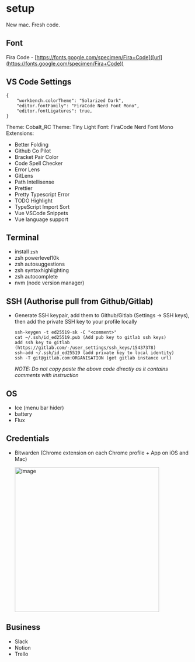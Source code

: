 # setup
New mac. Fresh code.

## Font
Fira Code - [https://fonts.google.com/specimen/Fira+Code]([url](https://fonts.google.com/specimen/Fira+Code))

## VS Code Settings
```
{
    "workbench.colorTheme": "Solarized Dark",
    "editor.fontFamily": "FiraCode Nerd Font Mono",
    "editor.fontLigatures": true,
}
```

Theme: Cobalt_RC
Theme: Tiny Light 
Font: FiraCode Nerd Font Mono
Extensions: 
- Better Folding
- Github Co Pilot
- Bracket Pair Color
- Code Spell Checker
- Error Lens
- GitLens
- Path Intellisense
- Prettier
- Pretty Typescript Error
- TODO Highlight
- TypeScript Import Sort
- Vue VSCode Snippets
- Vue language support
  
## Terminal
- install `zsh`
- zsh powerlevel10k
- zsh autosuggestions
- zsh syntaxhighlighting
- zsh autocomplete
- nvm (node version manager)

## SSH (Authorise pull from Github/Gitlab)
- Generate SSH keypair, add them to Github/Gitlab (Settings -> SSH keys), then add the private SSH key to your profile locally

  ```
  ssh-keygen -t ed25519-sk -C "<comment>"
  cat ~/.ssh/id_ed25519.pub (Add pub key to gitlab ssh keys)
  add ssh key to gitlab (https://gitlab.com/-/user_settings/ssh_keys/15437378)
  ssh-add ~/.ssh/id_ed25519 (add private key to local identity)
  ssh -T git@gitlab.com:ORGANISATION (get gitlab instance url)
  ```
  _NOTE: Do not copy paste the above code directly as it contains comments with instruction_
    
## OS
- Ice (menu bar hider)
- battery
- Flux

## Credentials
- Bitwarden (Chrome extension on each Chrome profile + App on iOS and Mac)


  <img width="395" alt="image" src="https://github.com/user-attachments/assets/22bd3797-ab87-45a2-bf24-9142a4734756">

## Business
- Slack
- Notion
- Trello
